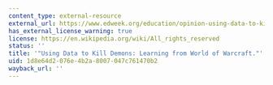 ```yaml
---
content_type: external-resource
external_url: https://www.edweek.org/education/opinion-using-data-to-kill-demons-learning-from-world-of-warcraft/2012/08
has_external_license_warning: true
license: https://en.wikipedia.org/wiki/All_rights_reserved
status: ''
title: '"Using Data to Kill Demons: Learning from World of Warcraft."'
uid: 1d8e64d2-076e-4b2a-8007-047c761470b2
wayback_url: ''
---
```

